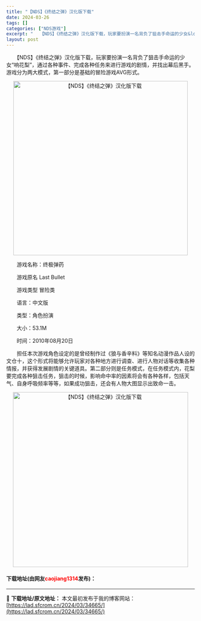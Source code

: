 ```yaml
---
title: "【NDS】《终结之弹》汉化版下载"
date: 2024-03-26
tags: []
categories: ["NDS游戏"]
excerpt: "　　【NDS】《终结之弹》汉化版下载，玩家要扮演一名背负了狙击手命运的少女&ldquo;响花梨&rdquo;，通过各种事件、完成各种任务来进行游戏的剧情，并找出幕后黑手。游戏分为两大模式，第一部分是基础的冒险游戏AVG形式。 　　游戏名称：终极弹药 　　游戏原名 Last Bullet 　　游戏类型&hellip;"
layout: post
---
```


 <p>　　【NDS】《终结之弹》汉化版下载，玩家要扮演一名背负了狙击手命运的少女&ldquo;响花梨&rdquo;，通过各种事件、完成各种任务来进行游戏的剧情，并找出幕后黑手。游戏分为两大模式，第一部分是基础的冒险游戏AVG形式。</p> <p align="center"><img align="" border="0" src="https://lad.sfcrom.cn/wp-content/uploads/2024/03/20240326_66022ea38a01e.png" width="466" alt="【NDS】《终结之弹》汉化版下载" /></p> <p>　　游戏名称：终极弹药</p> <p>　　游戏原名 Last Bullet</p> <p>　　游戏类型 冒险类</p> <p>　　语言：中文版</p> <p>　　类型：角色扮演</p> <p>　　大小：53.1M</p> <p>　　时间：2010年08月20日</p> <p>　　担任本次游戏角色设定的是曾经制作过《狼与香辛料》等知名动漫作品人设的文仓十，这个形式将能够允许玩家对各种地方进行调查、进行人物对话等收集各种情报，并获得发展剧情的关键道具。第二部分则是任务模式，在任务模式内，花梨要完成各种狙击任务，狙击的时候，影响命中率的因素将会有各种各样，包括天气、自身呼吸频率等等，如果成功狙击，还会有人物大图显示出致命一击。</p> <p align="center"><img align="" border="0" src="https://lad.sfcrom.cn/wp-content/uploads/2024/03/20240326_66022ea44662f.png" width="468" alt="【NDS】《终结之弹》汉化版下载" /></p> <p><h4>下载地址(由网友<font color="red">caojiang1314</font>发布)：</h4></p> 

---
📖 **下载地址/原文地址：** 本文最初发布于我的博客网站：[https://lad.sfcrom.cn/2024/03/34665/](https://lad.sfcrom.cn/2024/03/34665/)
